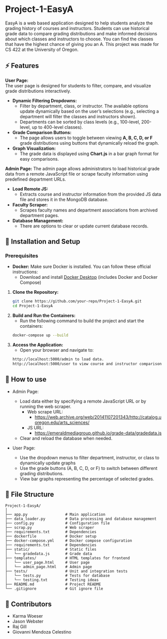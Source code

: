 # Project-1-EasyA

EasyA is a web based application designed to help students analyze the grading history of courses and instructors. 
Students can use historical grade data to compare grading distributions and make informed decisions about which classes and instructors to choose.
You can find the classes that have the highest chance of giving you an A. This project was made for CS 422 at the University of Oregon.

## :zap: Features

**User Page:**  
  The user page is designed for students to filter, compare, and visualize grade distributions interactively.  
  - **Dynamic Filtering Dropdowns:**  
    - Filter by department, class, or instructor. The available options update dynamically based on the user’s selections (e.g., selecting a department will filter the classes and instructors shown).  
    - Departments can be sorted by class levels (e.g., 100-level, 200-level, up to 400-level classes).  
  - **Grade Comparison Buttons:**  
    - The page allows users to toggle between viewing **A, B, C, D, or F** grade distributions using buttons that dynamically reload the graph.  
  - **Graph Visualization:**  
    - The grade data is displayed using **Chart.js** in a bar graph format for easy comparisons.
  
**Admin Page:**
  The admin page allows administrators to load historical grade data from a remote JavaScript file or scrape faculty information using predefined department URLs.
  - **Load Remote JS:**
    - Extracts course and instructor information from the provided JS data file and stores it in the MongoDB database.
  - **Faculty Scraper:**
    - Scrapes faculty names and department associations from archived department pages. 
  - **Database Management:**
    - There are options to clear or update current database records.


## :electric_plug: Installation and Setup

### Prerequisites
- **Docker:** Make sure Docker is installed. You can follow these official instructions:
  - Download and install [Docker Desktop](https://www.docker.com/products/docker-desktop) (includes Docker and Docker Compose)

1. **Clone the Repository:**  
   ```bash
   git clone https://github.com/your-repo/Project-1-EasyA.git
   cd Project-1-EasyA

2. **Build and Run the Containers:**
   - Run the following command to build the project and start the containers:
   ```bash
   docker-compose up --build

3. **Access the Application:**
   - Open your browser and navigate to:
   ```bash
   http://localhost:5000/admin to load data.
   http://localhost:5000/user to view course and instructor comparisons. 

## :rocket: How to use
- Admin Page:
  - Load data either by specifying a remote JavaScript URL or by running the web scraper.
    - Web scrape URL:
      - https://web.archive.org/web/20141107201343/http://catalog.uoregon.edu/arts_sciences/
    - JS URL:
      - https://emeraldmediagroup.github.io/grade-data/gradedata.js
  - Clear and reload the database when needed.
 
- User Page:
  - Use the dropdown menus to filter department, instructor, or class to dynamically update graphs
  - Use the grade buttons (A, B, C, D, or F) to switch between different grading distributions.
  - View bar graphs representing the percentage of selected grades.

##  :file_folder: File Structure
```
Project-1-EasyA/
│
├── app.py                 # Main application
├── data_loader.py         # Data processing and database management
├── config.py              # Configuration file
├── scrap.py               # Web scraper
├── requirements.txt       # Dependencies
├── dockerfile             # Docker setup
├── docker-compose.yml     # Docker compose configuration
├── requirements.txt       # Dependencies
├── static/                # Static files 
│   └── gradedata.js       # Grade data 
├── templates/             # HTML templates for frontend
│   └── user_page.html     # User page
│   └── admin_page.html    # Admin page
├── tests/                 # Unit and integration tests
│   └── tests.py           # Tests for database
│   └── testing.txt        # Testing ideas
├── README.md              # Project README
└── .gitignore             # Git ignore file
```


## :star2: Contributors
- Karma Woeser
- Jason Webster
- Raj Gill
- Giovanni Mendoza Celestino

